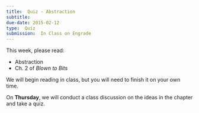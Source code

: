 ```yaml
---
title:  Quiz - Abstraction
subtitle: 
due-date: 2015-02-12
type:  Quiz
submission:  In Class on Engrade
---
```


This week, please read:

- Abstraction
- Ch. 2 of _Blown to Bits_

We will begin reading in class, but you will need to finish it on your own time.

On **Thursday**, we will conduct a class discussion on the ideas in the chapter and take a quiz.


